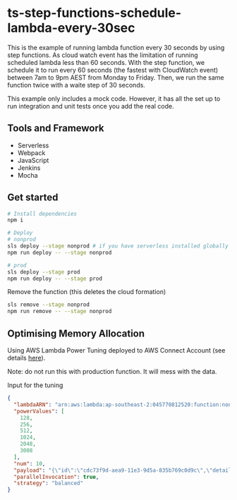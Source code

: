 # ts-step-functions-schedule-lambda-every-30sec

This is the example of running lambda function every 30 seconds by using step functions. As cloud watch event has the limitation of running scheduled lambda less than 60 seconds. With the step function, we schedule it to run every 60 seconds (the fastest with CloudWatch event) between 7am to 9pm AEST from Monday to Friday. Then, we run the same function twice with a waite step of 30 seconds.

This example only includes a mock code. However, it has all the set up to run integration and unit tests once you add the real code.

## Tools and Framework

- Serverless
- Webpack
- JavaScript
- Jenkins
- Mocha

## Get started

```bash
# Install dependencies
npm i

# Deploy
# nonprod
sls deploy --stage nonprod # if you have serverless installed globally (npm i -g serverless)
npm run deploy -- --stage nonprod

# prod
sls deploy --stage prod
npm run deploy -- --stage prod
```

Remove the function (this deletes the cloud formation)

```bash
sls remove --stage nonprod
npm run remove -- --stage nonprod
```

## Optimising Memory Allocation

Using AWS Lambda Power Tuning deployed to AWS Connect Account (see details [here](https://cbussuper-uat.atlassian.net/wiki/spaces/ES/pages/1172013219/1.+Optimising+Memory+Allocation)).

Note: do not run this with production function. It will mess with the data.

Input for the tuning

```json
{
  "lambdaARN": "arn:aws:lambda:ap-southeast-2:045770812520:function:nonprod-connect-metrics-ingestion",
  "powerValues": [
    128,
    256,
    512,
    1024,
    2048,
    3008
  ],
  "num": 10,
  "payload": "{\"id\":\"cdc73f9d-aea9-11e3-9d5a-835b769c0d9c\",\"detail-type\":\"Scheduled Event\",\"source\":\"aws.events\",\"account\":\"123456789012\",\"time\":\"1970-01-01T00:00:00Z\",\"region\":\"ap-southeast-2\",\"resources\":[\"arn:aws:events:ap-southeast-2:123456789012:rule/ExampleRule\"],\"detail\":{}}",
  "parallelInvocation": true,
  "strategy": "balanced"
}
```